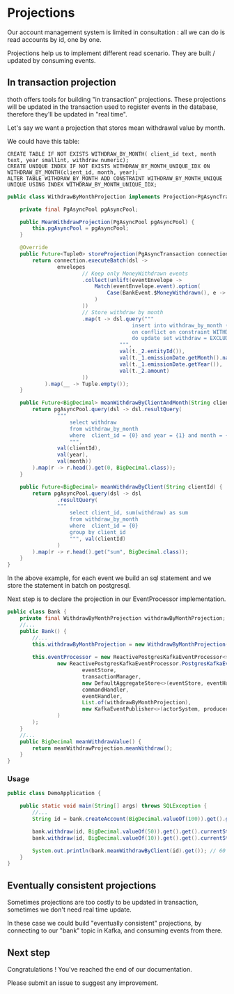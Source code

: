 # Projections

Our account management system is limited in consultation : all we can do is read accounts by id, one by one.

Projections help us to implement different read scenario. They are built / updated by consuming events.

## In transaction projection

thoth offers tools for building "in transaction" projections.
These projections will be updated in the transaction used to register events in the database, therefore they'll be updated in "real time".

Let's say we want a projection that stores mean withdrawal value by month.

We could have this table: 
```
CREATE TABLE IF NOT EXISTS WITHDRAW_BY_MONTH( client_id text, month text, year smallint, withdraw numeric);
CREATE UNIQUE INDEX IF NOT EXISTS WITHDRAW_BY_MONTH_UNIQUE_IDX ON WITHDRAW_BY_MONTH(client_id, month, year);
ALTER TABLE WITHDRAW_BY_MONTH ADD CONSTRAINT WITHDRAW_BY_MONTH_UNIQUE UNIQUE USING INDEX WITHDRAW_BY_MONTH_UNIQUE_IDX;
```


```java
public class WithdrawByMonthProjection implements Projection<PgAsyncTransaction, BankEvent, Tuple0, Tuple0> {

    private final PgAsyncPool pgAsyncPool;

    public MeanWithdrawProjection(PgAsyncPool pgAsyncPool) {
        this.pgAsyncPool = pgAsyncPool;
    }

    @Override
    public Future<Tuple0> storeProjection(PgAsyncTransaction connection, List<EventEnvelope<BankEvent, Tuple0, Tuple0>> envelopes) {
        return connection.executeBatch(dsl ->
                envelopes
                        // Keep only MoneyWithdrawn events
                        .collect(unlift(eventEnvelope ->
                            Match(eventEnvelope.event).option(
                                Case(BankEvent.$MoneyWithdrawn(), e -> Tuple(eventEnvelope, e))
                            )
                        ))
                        // Store withdraw by month
                        .map(t -> dsl.query("""
                                        insert into withdraw_by_month (client_id, month, year, withdraw) values ({0}, {1}, {2}, {3}) 
                                        on conflict on constraint WITHDRAW_BY_MONTH_UNIQUE 
                                        do update set withdraw = EXCLUDED.withdraw + {3}
                                    """,
                                    val(t._2.entityId()),
                                    val(t._1.emissionDate.getMonth().name()),
                                    val(t._1.emissionDate.getYear()),
                                    val(t._2.amount)
                        ))
            ).map(__ -> Tuple.empty());
    }

    public Future<BigDecimal> meanWithdrawByClientAndMonth(String clientId, Integer year, String month) {
        return pgAsyncPool.query(dsl -> dsl.resultQuery(
                """
                    select withdraw 
                    from withdraw_by_month 
                    where  client_id = {0} and year = {1} and month = {2}                   
                    """,
                val(clientId),
                val(year),
                val(month))
        ).map(r -> r.head().get(0, BigDecimal.class));
    }

    public Future<BigDecimal> meanWithdrawByClient(String clientId) {
        return pgAsyncPool.query(dsl -> dsl
                .resultQuery(
                """
                    select client_id, sum(withdraw) as sum
                    from withdraw_by_month 
                    where  client_id = {0} 
                    group by client_id                  
                    """, val(clientId)
                )
        ).map(r -> r.head().get("sum", BigDecimal.class));
    }
}
```

In the above example, for each event we build an sql statement and we store the statement in batch on postgresql. 

Next step is to declare the projection in our EventProcessor implementation.

```java
public class Bank {
    private final WithdrawByMonthProjection withdrawByMonthProjection;
    //...
    public Bank() {
        //...
        this.withdrawByMonthProjection = new WithdrawByMonthProjection(pgAsyncPool);
        
        this.eventProcessor = new ReactivePostgresKafkaEventProcessor<>(
                new ReactivePostgresKafkaEventProcessor.PostgresKafkaEventProcessorConfig<>(
                        eventStore,
                        transactionManager,
                        new DefaultAggregateStore<>(eventStore, eventHandler, actorSystem, transactionManager),
                        commandHandler,
                        eventHandler,
                        List.of(withdrawByMonthProjection),
                        new KafkaEventPublisher<>(actorSystem, producerSettings, "bank")
                )
        );
    }
    //...
    public BigDecimal meanWithdrawValue() {
        return meanWithdrawProjection.meanWithdraw();
    }
}
```

### Usage

```java
public class DemoApplication {

	public static void main(String[] args) throws SQLException {
		//...
		String id = bank.createAccount(BigDecimal.valueOf(100)).get().get().currentState.get().id;

		bank.withdraw(id, BigDecimal.valueOf(50)).get().get().currentState.get();
		bank.withdraw(id, BigDecimal.valueOf(10)).get().get().currentState.get();

		System.out.println(bank.meanWithdrawByClient(id).get()); // 60
	}
}
```

## Eventually consistent projections

Sometimes projections are too costly to be updated in transaction, sometimes we don't need real time update.

In these case we could build "eventually consistent" projections, by connecting to our "bank" topic in Kafka, and consuming events from there.

## Next step

Congratulations ! You've reached the end of our documentation.

Please submit an issue to suggest any improvement.
